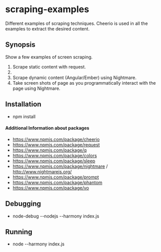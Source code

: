# scraping-examples

Different examples of scraping techniques. Cheerio is used in all the examples to extract the desired content.

## Synopsis

Show a few examples of screen scraping.

1. Scrape static content with request.
2. 
3. Scrape dynamic content (Angular/Ember) using Nightmare.
4. Take screen shots of page as you programmatically interact with the page using Nightmare.

## Installation

* npm install

#### Additional Information about packages

* https://www.npmjs.com/package/cheerio
* https://www.npmjs.com/package/request
* https://www.npmjs.com/package/q
* https://www.npmjs.com/package/colors
* https://www.npmjs.com/package/sleep
* https://www.npmjs.com/package/nightmare / http://www.nightmarejs.org/
* https://www.npmjs.com/package/prompt
* https://www.npmjs.com/package/phantom
* https://www.npmjs.com/package/vo

## Debugging

* node-debug \--nodejs \--harmony index.js

## Running

* node \--harmony index.js